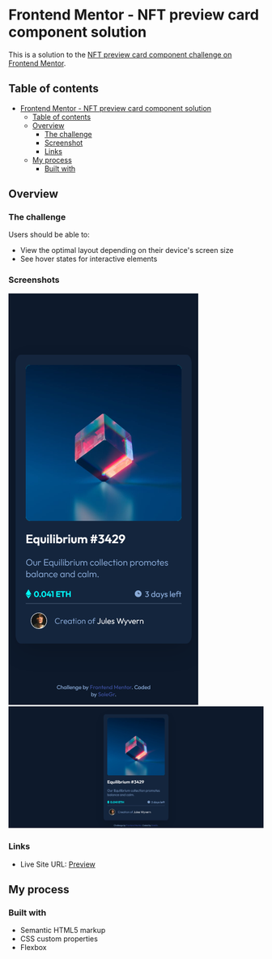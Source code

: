 # Frontend Mentor - NFT preview card component solution

This is a solution to the [NFT preview card component challenge on Frontend Mentor](https://www.frontendmentor.io/challenges/nft-preview-card-component-SbdUL_w0U).

## Table of contents

- [Frontend Mentor - NFT preview card component solution](#frontend-mentor---nft-preview-card-component-solution)
  - [Table of contents](#table-of-contents)
  - [Overview](#overview)
    - [The challenge](#the-challenge)
    - [Screenshot](#screenshot)
    - [Links](#links)
  - [My process](#my-process)
    - [Built with](#built-with)

## Overview

### The challenge

Users should be able to:

- View the optimal layout depending on their device's screen size
- See hover states for interactive elements

### Screenshots

![](./Screenshot-mobile.png)
![](./Screenshot-desktop.png)

### Links

- Live Site URL: [Preview](https://solegr.github.io/nft-preview-card-component/)

## My process

### Built with

- Semantic HTML5 markup
- CSS custom properties
- Flexbox

